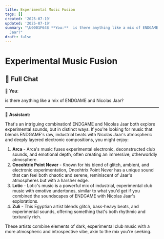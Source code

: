 ```yaml
---
title: Experimental Music Fusion
tags: []
created: '2025-07-19'
updated: '2025-07-19'
summary: "\U0001F64B **You:**  is there anything like a mix of ENDGAME and Nicolas
  Jaar?"
draft: false
---
```


# Experimental Music Fusion

## 🧠 Full Chat

🙋 **You:**

is there anything like a mix of ENDGAME and Nicolas Jaar?

---

🤖 **Assistant:**

That's an intriguing combination! ENDGAME and Nicolas Jaar both explore experimental sounds, but in distinct ways. If you're looking for music that blends ENDGAME's raw, industrial beats with Nicolas Jaar's atmospheric and deeply layered electronic compositions, you might enjoy:

1. **Arca** - Arca's music fuses experimental electronic, deconstructed club sounds, and emotional depth, often creating an immersive, otherworldly atmosphere.
2. **Oneohtrix Point Never** - Known for his blend of glitch, ambient, and electronic experimentation, Oneohtrix Point Never has a unique sound that can feel both chaotic and serene, reminiscent of Jaar's atmospheres but with a harsher edge.
3. **Lotic** - Lotic's music is a powerful mix of industrial, experimental club music with emotive undertones, similar to what you'd get if you combined the soundscapes of ENDGAME with Nicolas Jaar's explorations.
4. **Zuli** - This Egyptian artist blends glitch, bass-heavy beats, and experimental sounds, offering something that's both rhythmic and texturally rich.

These artists combine elements of dark, experimental club music with a more atmospheric and introspective vibe, akin to the mix you're seeking.